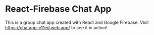 # React-Firebase Chat App

This is a group chat app created with React and Google Firebase. Visit https://chatapp-e11ed.web.app/ to see it in action!
